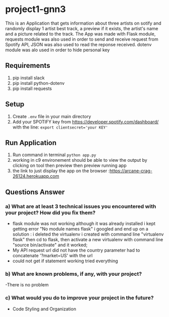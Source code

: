 # project1-gnn3
This is an Application that gets information about three artists on sotify and randomly display 1 artist best track, a preview if it exists, the artist's name and a picture related to the track. The App was made with Flask module, requests module was also used in order to send and receive request from Spotify API, JSON was also used to read the reponse received. dotenv module was alo used in order to hide personal key
## Requirements
1. pip install slack
2. pip install python-dotenv
3. pip install requests
## Setup
1. Create `.env` file in your main directory
2. Add your SPOTIFY key from https://developer.spotify.com/dashboard/ with the line: `export clientsecret='your KEY'`

## Run Application
1. Run command in terminal `python app.py`
2. working in c9 environement should be able to view the output by clicking on tool then preview then preview running app
3. the link to just display the app on the browser :https://arcane-crag-26124.herokuapp.com

## Questions Answer
### a) What are at least 3 technical issues you encountered with your project? How did you fix them?
  - flask module was not working although it was already installed i kept getting error "No module names flask"
  i googled and end up on a solution : i deleted  the virtualenv i created with command line "virtualenv flask"
  then cd to flask, then activate a new virtualenv with command line "source bin/activate" and it worked;
  - My API request url did not have the country parameter had to concatenate '?market=US' with the url
  - could not get if statement working tried everything 
### b) What are known problems, if any, with your project? 
  -There is no problem
### c) What would you do to improve your project in the future? 
  - Code Styling and Organization
